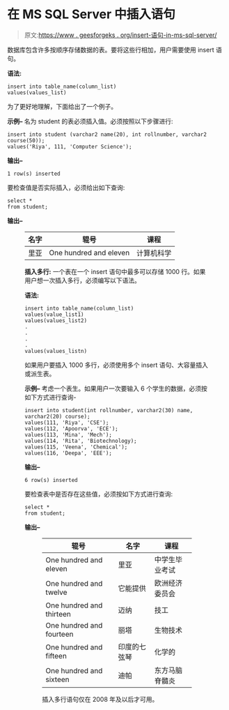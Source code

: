 # 在 MS SQL Server 中插入语句

> 原文:[https://www . geesforgeks . org/insert-语句-in-ms-sql-server/](https://www.geeksforgeeks.org/insert-statement-in-ms-sql-server/)

数据库包含许多按顺序存储数据的表。要将这些行相加，用户需要使用 insert 语句。

**语法:**

```
insert into table_name(column_list)
values(values_list) 

```

为了更好地理解，下面给出了一个例子。

**示例–**
名为 student 的表必须插入值。必须按照以下步骤进行:

```
insert into student (varchar2 name(20), int rollnumber, varchar2 course(50));
values('Riya', 111, 'Computer Science'); 

```

**输出–**

```
1 row(s) inserted 

```

要检查值是否实际插入，必须给出如下查询:

```
select *
from student; 

```

**输出–**

<figure class="table">

| 名字 | 辊号 | 课程 |
| --- | --- | --- |
| 里亚 | One hundred and eleven | 计算机科学 |

**插入多行:**
一个表在一个 insert 语句中最多可以存储 1000 行。如果用户想一次插入多行，必须编写以下语法。

**语法:**

```
insert into table_name(column_list)
values(value_list1)
values(values_list2)
.
.
.
.
values(values_listn) 

```

如果用户要插入 1000 多行，必须使用多个 insert 语句、大容量插入或派生表。

**示例–**
考虑一个表生。如果用户一次要输入 6 个学生的数据，必须按如下方式进行查询-

```
insert into student(int rollnumber, varchar2(30) name, varchar2(20) course);
values(111, 'Riya', 'CSE');
values(112, 'Apoorva', 'ECE');
values(113, 'Mina', 'Mech');
values(114, 'Rita', 'Biotechnology);
values(115, 'Veena', 'Chemical');
values(116, 'Deepa', 'EEE'); 

```

**输出–**

```
6 row(s) inserted 

```

要检查表中是否存在这些值，必须按如下方式进行查询:

```
select *
from student; 

```

**输出–**

<figure class="table">

| 辊号 | 名字 | 课程 |
| --- | --- | --- |
| One hundred and eleven | 里亚 | 中学生毕业考试 |
| One hundred and twelve | 它能提供 | 欧洲经济委员会 |
| One hundred and thirteen | 迈纳 | 技工 |
| One hundred and fourteen | 丽塔 | 生物技术 |
| One hundred and fifteen | 印度的七弦琴 | 化学的 |
| One hundred and sixteen | 迪帕 | 东方马脑脊髓炎 |

插入多行语句仅在 2008 年及以后才可用。

</figure>

</figure>